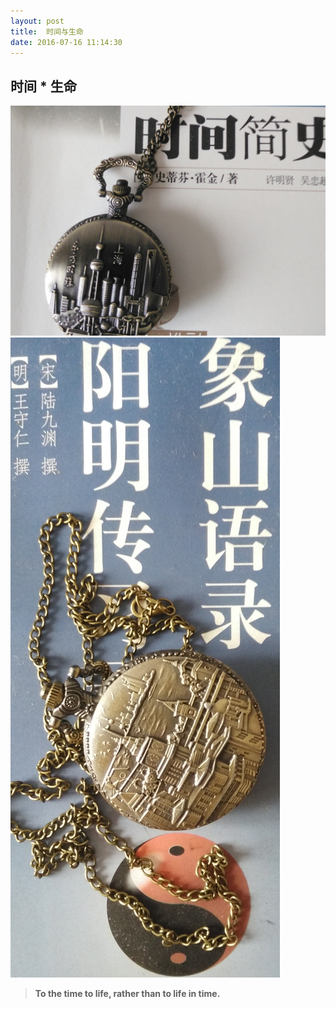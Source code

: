 ```yaml
---
layout: post
title:  时间与生命
date: 2016-07-16 11:14:30
---
```


##  时间 * 生命 ##
![](/assets/first/1.jpg)
![](/assets/first/2.jpg)

> **To the time to life, rather than to life in time.** </br>


